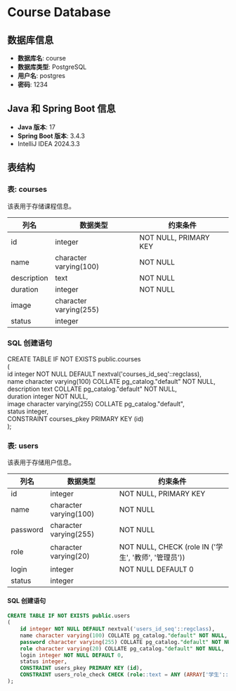 # Course Database

## 数据库信息

- **数据库名**: course
- **数据库类型**: PostgreSQL
- **用户名**: postgres
- **密码**: 1234

## Java 和 Spring Boot 信息

- **Java 版本**: 17
- **Spring Boot 版本**: 3.4.3
- IntelliJ IDEA 2024.3.3

## 表结构

### 表: courses

该表用于存储课程信息。

| 列名       | 数据类型               | 约束条件                             |
|------------|------------------------|--------------------------------------|
| id         | integer                | NOT NULL, PRIMARY KEY                |
| name       | character varying(100)  | NOT NULL                             |
| description| text                   | NOT NULL                             |
| duration   | integer                | NOT NULL                             |
| image      | character varying(255)  |                                      |
| status     | integer                |                                      |

### SQL 创建语句


CREATE TABLE IF NOT EXISTS public.courses  
(  
    id integer NOT NULL DEFAULT nextval('courses_id_seq'::regclass),  
    name character varying(100) COLLATE pg_catalog."default" NOT NULL,  
    description text COLLATE pg_catalog."default" NOT NULL,  
    duration integer NOT NULL,  
    image character varying(255) COLLATE pg_catalog."default",  
    status integer,  
    CONSTRAINT courses_pkey PRIMARY KEY (id)  
);

### 表: users  

该表用于存储用户信息。  

| 列名       | 数据类型               | 约束条件                             |
|------------|------------------------|--------------------------------------|
| id         | integer                | NOT NULL, PRIMARY KEY                |
| name       | character varying(100)  | NOT NULL                             |
| password   | character varying(255)  | NOT NULL                             |
| role       | character varying(20)   | NOT NULL, CHECK (role IN ('学生', '教师', '管理员')) |
| login      | integer                | NOT NULL DEFAULT 0                   |
| status     | integer                |                                      |

#### SQL 创建语句  

```sql  
CREATE TABLE IF NOT EXISTS public.users  
(  
    id integer NOT NULL DEFAULT nextval('users_id_seq'::regclass),  
    name character varying(100) COLLATE pg_catalog."default" NOT NULL,  
    password character varying(255) COLLATE pg_catalog."default" NOT NULL,  
    role character varying(20) COLLATE pg_catalog."default" NOT NULL,  
    login integer NOT NULL DEFAULT 0,  
    status integer,  
    CONSTRAINT users_pkey PRIMARY KEY (id),  
    CONSTRAINT users_role_check CHECK (role::text = ANY (ARRAY['学生'::character varying, '教师'::character varying, '管理员'::character varying]::text[]))  
);
```
